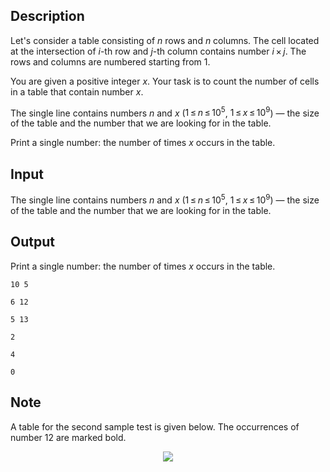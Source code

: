 ## Description

<div><p>Let's consider a table consisting of <span class="tex-span"><i>n</i></span> rows and <span class="tex-span"><i>n</i></span> columns. The cell located at the intersection of <span class="tex-span"><i>i</i></span>-th row and <span class="tex-span"><i>j</i></span>-th column contains number <span class="tex-span"><i>i</i> × <i>j</i></span>. The rows and columns are numbered starting from 1.</p><p>You are given a positive integer <span class="tex-span"><i>x</i></span>. Your task is to count the number of cells in a table that contain number <span class="tex-span"><i>x</i></span>.</p></div><div class="input-specification"><p>The single line contains numbers <span class="tex-span"><i>n</i></span> and <span class="tex-span"><i>x</i></span> (<span class="tex-span">1 ≤ <i>n</i> ≤ 10<sup class="upper-index">5</sup></span>, <span class="tex-span">1 ≤ <i>x</i> ≤ 10<sup class="upper-index">9</sup></span>) — the size of the table and the number that we are looking for in the table.</p></div><div class="output-specification"><p>Print a single number: the number of times <span class="tex-span"><i>x</i></span> occurs in the table.</p></div>

## Input

<p>The single line contains numbers <span class="tex-span"><i>n</i></span> and <span class="tex-span"><i>x</i></span> (<span class="tex-span">1 ≤ <i>n</i> ≤ 10<sup class="upper-index">5</sup></span>, <span class="tex-span">1 ≤ <i>x</i> ≤ 10<sup class="upper-index">9</sup></span>) — the size of the table and the number that we are looking for in the table.</p>

## Output

<p>Print a single number: the number of times <span class="tex-span"><i>x</i></span> occurs in the table.</p>





```input1
10 5

```




```input2
6 12

```




```input3
5 13

```




```output1
2

```




```output2
4

```




```output3
0

```



## Note

<p>A table for the second sample test is given below. The occurrences of number <span class="tex-span">12</span> are marked bold. </p><center> <img class="tex-graphics" src="file://ikkbfWPQ.png" style="max-width: 100.0%;max-height: 100.0%;"> </center>
